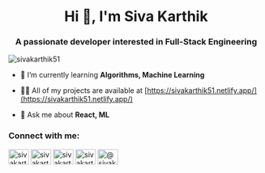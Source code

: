 <h1 align="center">Hi 👋, I'm Siva Karthik</h1>
<h3 align="center">A passionate developer interested in Full-Stack Engineering</h3>

<p align="left"> <img src="https://komarev.com/ghpvc/?username=sivakarthik51&label=Profile%20views&color=0e75b6&style=flat" alt="sivakarthik51" /> </p>

- 🌱 I’m currently learning **Algorithms, Machine Learning**

- 👨‍💻 All of my projects are available at [https://sivakarthik51.netlify.app/](https://sivakarthik51.netlify.app/)

- 💬 Ask me about **React, ML**

<h3 align="left">Connect with me:</h3>
<p align="left">
<a href="https://linkedin.com/in/sivakarthik51" target="blank"><img align="center" src="https://cdn.jsdelivr.net/npm/simple-icons@3.0.1/icons/linkedin.svg" alt="sivakarthik51" height="30" width="40" /></a>
<a href="https://kaggle.com/sivakarthik51" target="blank"><img align="center" src="https://cdn.jsdelivr.net/npm/simple-icons@3.0.1/icons/kaggle.svg" alt="sivakarthik51" height="30" width="40" /></a>
<a href="https://www.hackerrank.com/sivakarthik51" target="blank"><img align="center" src="https://cdn.jsdelivr.net/npm/simple-icons@3.0.1/icons/hackerrank.svg" alt="sivakarthik51" height="30" width="40" /></a>
<a href="https://www.leetcode.com/sivakarthik51" target="blank"><img align="center" src="https://cdn.jsdelivr.net/npm/simple-icons@3.0.1/icons/leetcode.svg" alt="sivakarthik51" height="30" width="40" /></a>
<a href="https://www.hackerearth.com/@sivakarthik51" target="blank"><img align="center" src="https://cdn.jsdelivr.net/npm/simple-icons@3.0.1/icons/hackerearth.svg" alt="@sivakarthik51" height="30" width="40" /></a>
</p>
